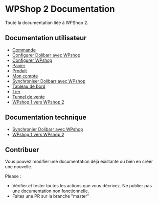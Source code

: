 # WPShop 2 Documentation

Toute la documentation liée à WPShop 2.

## Documentation utilisateur

* [Commande](https://github.com/Eoxia/wpshop-docs/blob/master/pages/order.md)
* [Configurer Dolibarr avec WPshop](https://github.com/Eoxia/wpshop-docs/blob/master/pages/dolibarr-configure.md)
* [Configurer WPshop](https://github.com/Eoxia/wpshop-docs/blob/master/pages/configure.md)
* [Panier](https://github.com/Eoxia/wpshop-docs/blob/master/pages/card.md)
* [Produit](https://github.com/Eoxia/wpshop-docs/blob/master/pages/checkout.md)
* [Mon compte](https://github.com/Eoxia/wpshop-docs/blob/master/pages/my-account.md)
* [Synchroniser Dolibarr avec WPshop](https://github.com/Eoxia/wpshop-docs/blob/master/pages/dolibarr/dolibarr-sync.md)
* [Tableau de bord](https://github.com/Eoxia/wpshop-docs/blob/master/pages/dashboard.md)
* [Tier](https://github.com/Eoxia/wpshop-docs/blob/master/pages/third-party.md)
* [Tunnel de vente](https://github.com/Eoxia/wpshop-docs/blob/master/pages/checkout.md)
* [WPshop 1 vers WPshop 2](https://github.com/Eoxia/wpshop-docs/blob/master/pages/wpshop1-to-wpshop2.md)

## Documentation technique

* [Synchronier Dolibarr avec WPshop](https://github.com/Eoxia/wpshop-docs/blob/master/pages/technique/dolibarr/dolibarr-sync.md)
* [WPshop 1 vers WPshop 2](https://github.com/Eoxia/wpshop-docs/blob/master/pages/technique/wpshop1-to-wpshop2.md)

## Contribuer

Vous pouvez modifier une documentation déjà existante ou bien en créer une nouvelle.

Please : 

* Vérifier et tester toutes les actions que vous décrivez. Ne publier pas une documentation non fonctionnelle.
* Faites une PR sur la branche "master"
